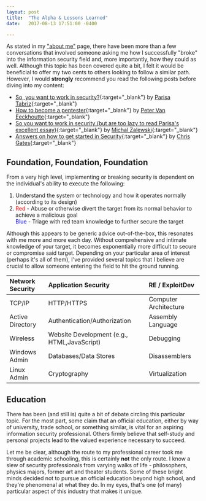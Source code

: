 ```yaml
---
layout: post
title:  "The Alpha & Lessons Learned"
date:   2017-08-13 17:51:00 -0400

---
```


As stated in my ["about me"](/about) page, there have been more than a few conversations that involved someone asking me how I successfully "broke" into the information security field and, more importantly, how they could as well. Although this topic has been covered quite a bit, I felt it would be beneficial to offer my two cents to others looking to follow a similar path. However, I would **strongly** recommend you read the following posts before diving into my content:

* [So, you want to work in security?](https://medium.freecodecamp.org/so-you-want-to-work-in-security-bc6c10157d23){:target="_blank"} by [Parisa Tabriz](https://twitter.com/laparisa?ref_src=twsrc%5Egoogle%7Ctwcamp%5Eserp%7Ctwgr%5Eauthor){:target="_blank"}
* [How to become a pentester](https://www.corelan.be/index.php/2015/10/13/how-to-become-a-pentester/){:target="_blank"} by [Peter Van Eeckhoutte](https://twitter.com/corelanc0d3r?ref_src=twsrc%5Egoogle%7Ctwcamp%5Eserp%7Ctwgr%5Eauthor){:target="_blank"}
* [So you want to work in security (but are too lazy to read Parisa's excellent essay)](https://lcamtuf.blogspot.com/2016/08/so-you-want-to-work-in-security-but-are.html){:target="_blank"} by [Michal Zalewski](https://twitter.com/lcamtuf?lang=en){:target="_blank"}
* [Answers on how to get started in Security](http://carnal0wnage.attackresearch.com/2015/05/answers-on-how-to-get-started-in.html){:target="_blank"} by [Chris Gates](https://twitter.com/carnal0wnage?lang=en){:target="_blank"}

Foundation, Foundation, Foundation 
------

From a very high level, implementing or breaking security is dependent on the individual's ability to execute the following:

1. Understand the system or technology and how it operates normally (according to its design)
2. <span style="color:red">Red</span> - Abuse or otherwise divert the target from its normal behavior to achieve a malicious goal  
<span style="color:blue">Blue</span> - Triage with red team knowledge to further secure the target 

Although this appears to be generic advice out-of-the-box, this resonates with me more and more each day. Without comprehensive and intimate knowledge of your target, it becomes exponentially more difficult to secure or compromise said target. Depending on your particular area of interest (perhaps it's all of them), I've provided several topics that I believe are crucial to allow someone entering the field to hit the ground running.

| Network Security	| Application Security 							| RE / ExploitDev 		|
|:------------------|:----------------------------------------------|:----------------------|
| TCP/IP  			| HTTP/HTTPS		 							| Computer Architecture |
| Active Directory 	| Authentication/Authorization 					| Assembly Language		|
| Wireless     		| Website Development (e.g., HTML,JavaScript) 	| Debugging   		  	|	
| Windows Admin		| Databases/Data Stores						  	| Disassemblers  		|	
| Linux Admin		| Cryptography		 						  	| Virtualization		|

Education 
------

There has been (and still is) quite a bit of debate circling this particular topic. For the most part, some claim that an official education, either by way of university, trade school, or something similar, is vital for an aspiring information security professional. Others firmly believe that self-study and personal projects lead to the valued experience necessary to succeed. 

Let me be clear, although the route to my professional career took me through academic schooling, this is certainly **not** the only route. I know a slew of security professionals from varying walks of life - philosophers, physics majors, former art and theater students. Some of these bright minds decided not to pursue an official education beyond high school, and they're phenomenal at what they do. In my eyes, that's one (of many) particular aspect of this industry that makes it unique. 
